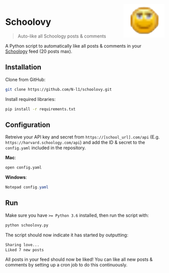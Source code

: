 <img src="docs/icon.png" width= 130px align="right" />

# Schoolovy
> Auto-like all Schoology posts & comments

A Python script to automatically like all posts & comments in your [Schoology](https://www.schoology.com/) feed (20 posts max).

## Installation
Clone from GitHub:

```bash
git clone https://github.com/N-l1/schoolovy.git
```
Install required libraries:

```bash
pip install -r requirements.txt
```
## Configuration
Retreive your API key and secret from ``https://[school_url].com/api`` (E.g. ``https://harvard.schoology.com/api``) and add the ID & secret to the ``config.yaml`` included in the repository.

**Mac**:
```bash
open config.yaml
```
**Windows**:
```powershell
Notepad config.yaml
```
## Run
Make sure you have ```>= Python 3.6``` installed, then run the script with:

```bash
python schoolovy.py
```

The script should now indicate it has started by outputting:

```
Sharing love...
Liked 7 new posts
```

All posts in your feed should now be liked! You can like all new posts & comments by setting up a cron job to do this continuously.